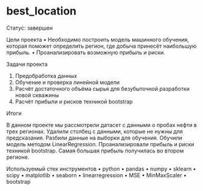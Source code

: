 # best_location
Статус: завершен

Цели проекта
•	Необходимо построить модель машинного обучения, которая поможет определить регион, где добыча принесёт наибольшую прибыль.
•	Проанализировать возможную прибыль и риски.

Задачи проекта
1.	Предобработка данных
2.	Обучение и проверка линейной модели
3.	Расчёт достаточного объёма сырья для безубыточной разработки новой скважины
4.	Расчёт прибыли и рисков техникой bootstrap

Итоги

В данном проекте мы рассмотрели датасет с данными о пробах нефти в трех регионах. Удалили столбец с данными, которые не нужны для предсказания. Разбили данные на выборки для обучения. Обучили модель методом LinearRegression. Проанализировали прибыль и риски техникой bootstrap. Самая большая прибыль получилась во втором регионе.

Используемый стек инструментов
•	python
•	pandas
•	numpy
•	sklearn
•	scipy
•	matplotlib
•	seaborn
• linearregression
• MSE
• MinMaxScaler
• bootstrap
